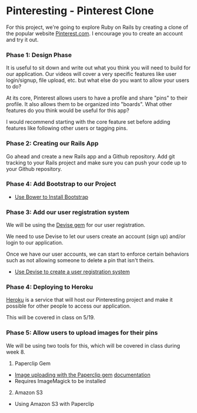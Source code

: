 # Pinteresting - Pinterest Clone

For this project, we're going to explore Ruby on Rails by creating a clone of the popular website [Pinterest.com](http://pinterest.com). I encourage you to create an account and try it out.

### Phase 1: Design Phase
It is useful to sit down and write out what you think you will need to build for our application. Our videos will cover a very specific features like user login/signup, file upload, etc. but what else do you want to allow your users to do?

At its core, Pinterest allows users to have a profile and share "pins" to their profile. It also allows them to be organized into "boards". What other features do you think would be useful for this app?

I would recommend starting with the core feature set before adding features like following other users or tagging pins.


### Phase 2: Creating our Rails App

Go ahead and create a new Rails app and a Github repository. Add git tracking to your Rails project and make sure you can push your code up to your Github repository.

### Phase 4: Add Bootstrap to our Project
* [Use Bower to Install Bootstrap](./bootstrap.md)

### Phase 3: Add our user registration system

We will be using the [Devise gem](https://github.com/plataformatec/devise) for our user registration.

We need to use Devise to let our users create an account (sign up) and/or login to our application.

Once we have our user accounts, we can start to enforce certain behaviors such as not allowing someone to delete a pin that isn't theirs.

* [Use Devise to create a user registration system](./devise.md)

### Phase 4: Deploying to Heroku
[Heroku](http://heroku.com) is a service that will host our Pinteresting project and make it possible for other people to access our application.

This will be covered in class on 5/19.

### Phase 5: Allow users to upload images for their pins
We will be using two tools for this, which will be covered in class during week 8.

1. Paperclip Gem
  * [Image uploading with the Paperclip gem](https://www.youtube.com/watch?v=Z5W-Y3aROVE)
  [documentation](https://github.com/thoughtbot/paperclip)
  * Requires ImageMagick to be installed
2. Amazon S3
  * Using Amazon S3 with Paperclip
